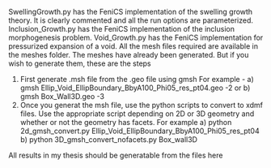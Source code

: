 SwellingGrowth.py has the FeniCS implementation of the swelling growth theory. It is clearly commented and all the run options are parameterized.
Inclusion_Growth.py has the FeniCS implementation of the inclusion morphogenesis problem.
Void_Growth.py has the FeniCS implementation for pressurized expansion of a void.
All the mesh files required are available in the meshes folder. The meshes have already been generated. 
But if you wish to generate them, these are the steps
1. First generate .msh file from the .geo file using gmsh For example - 
a) gmsh Ellip_Void_EllipBoundary_BbyA100_Phi05_res_pt04.geo -2
or b) gmsh Box_Wall3D.geo -3
2. Once you generat the msh file, use the python scripts to convert to xdmf files. Use the appropriate script depending on 2D or 3D geometry and whether or not the geometry has facets. For example
a) python 2d_gmsh_convert.py Ellip_Void_EllipBoundary_BbyA100_Phi05_res_pt04
b) python 3D_gmsh_convert_nofacets.py  Box_wall3D

All results in my thesis should be generatable from the files here
